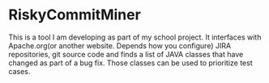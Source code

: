# RiskyCommitMiner
This is a tool I am developing as part of my school project. It interfaces with Apache.org(or another website. Depends how you configure) JIRA repositories, git source code and finds a list of JAVA classes that have changed as part of a bug fix. Those classes can be used to prioritize test cases.
